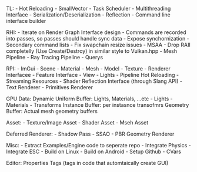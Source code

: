 TL:
    - Hot Reloading
    - SmallVector
    - Task Scheduler
    - Multithreading Interface
    - Serialization/Deserialization
    - Reflection
    - Command line interface builder

RHI:
    - Iterate on Render Graph Interface design
    - Commands are recorded into passes, so passes should handle sync data
    - Expose synchornization
    - Secondary command lists
    - Fix swapchain resize issues
    - MSAA
    - Drop RAII completelly (Use Create/Destroy) in similar style to Vulkan.hpp
    - Mesh Pipeline
    - Ray Tracing Pipeline
    - Querys

RPI:
    - ImGui
    - Scene
    - Material
    - Mesh
    - Model
    - Texture
    - Renderer Interfacee
    - Feature Interface
    - View
    - Lights
    - Pipeline Hot Reloading
    - Streaming Resources
    - Shader Reflection Interface (through Slang API)
    - Text Renderer
    - Primitives Renderer

GPU Data:
    Dynamic Uniform Buffer: Lights, Materials, ...etc
        - Lights
        - Materials
        - Transforms
    Instance Buffer: per instasnce transofmrs
    Geometry Buffer: Actual mesh geometry buffers

Asset:
    - Texture/Image Asset
    - Shader Asset
    - Mseh Asset

Deferred Renderer:
    - Shadow Pass
    - SSAO
    - PBR Geometry Renderer

Misc:
    - Extract Examples/Engine code to seperate repo
    - Integrate Physics
    - Integrate ESC
    - Build on Linux
    - Build on Android
    - Setup Github
    - CVars

Editor:
    Properties Tags (tags in code that automtaically create GUI)